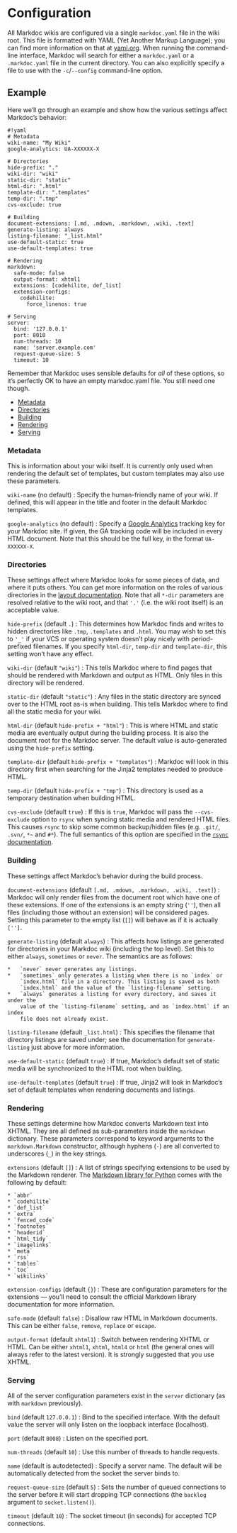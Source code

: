 # Configuration

All Markdoc wikis are configured via a single `markdoc.yaml` file in the wiki
root. This file is formatted with YAML (Yet Another Markup Language); you can
find more information on that at [yaml.org](http://yaml.org/). When running the
command-line interface, Markdoc will search for either a `markdoc.yaml` or a
`.markdoc.yaml` file in the current directory. You can also explicitly specify a
file to use with the `-c`/`--config` command-line option.

## Example

Here we’ll go through an example and show how the various settings affect
Markdoc’s behavior:

    #!yaml
    # Metadata
    wiki-name: "My Wiki"
    google-analytics: UA-XXXXXX-X
    
    # Directories
    hide-prefix: "."
    wiki-dir: "wiki"
    static-dir: "static"
    html-dir: ".html"
    template-dir: ".templates"
    temp-dir: ".tmp"
    cvs-exclude: true
    
    # Building
    document-extensions: [.md, .mdown, .markdown, .wiki, .text]
    generate-listing: always
    listing-filename: "_list.html"
    use-default-static: true
    use-default-templates: true
    
    # Rendering
    markdown:
      safe-mode: false
      output-format: xhtml1
      extensions: [codehilite, def_list]
      extension-configs:
        codehilite:
          force_linenos: true
    
    # Serving
    server:
      bind: '127.0.0.1'
      port: 8010
      num-threads: 10
      name: 'server.example.com'
      request-queue-size: 5
      timeout: 10

Remember that Markdoc uses sensible defaults for *all* of these options, so it’s
perfectly OK to have an empty markdoc.yaml file. You still need one though.

*   [Metadata](#metadata)
*   [Directories](#directories)
*   [Building](#building)
*   [Rendering](#rendering)
*   [Serving](#serving)

### Metadata

This is information about your wiki itself. It is currently only used when
rendering the default set of templates, but custom templates may also use these
parameters.

`wiki-name` (no default)
:   Specify the human-friendly name of your wiki. If defined, this will appear
    in the title and footer in the default Markdoc templates.

`google-analytics` (no default)
:   Specify a [Google Analytics][] tracking key for your Markdoc site. If given,
    the GA tracking code will be included in every HTML document. Note that this
    should be the full key, in the format `UA-XXXXXX-X`.

  [google analytics]: http://google.com/analytics/

### Directories

These settings affect where Markdoc looks for some pieces of data, and where it
puts others. You can get more information on the roles of various directories in
the [layout documentation](/layout). Note that all `*-dir` parameters are
resolved relative to the wiki root, and that `'.'` (i.e. the wiki root itself)
is an acceptable value.

`hide-prefix` (default `.`)
:   This determines how Markdoc finds and writes to hidden directories like
    `.tmp`, `.templates` and `.html`. You may wish to set this to `'_'` if your
    VCS or operating system doesn’t play nicely with period-prefixed filenames.
    If you specify `html-dir`, `temp-dir` and `template-dir`, this setting won’t
    have any effect.

`wiki-dir` (default `"wiki"`)
:   This tells Markdoc where to find pages that should be rendered with Markdown
    and output as HTML. Only files in this directory will be rendered.

`static-dir` (default `"static"`)
:   Any files in the static directory are synced over to the HTML root as-is
    when building. This tells Markdoc where to find all the static media for
    your wiki.

`html-dir` (default `hide-prefix + "html"`)
:   This is where HTML and static media are eventually output during the
    building process. It is also the document root for the Markdoc server. The
    default value is auto-generated using the `hide-prefix` setting.

`template-dir` (default `hide-prefix + "templates"`)
:   Markdoc will look in this directory first when searching for the Jinja2
    templates needed to produce HTML.

`temp-dir` (default `hide-prefix + "tmp"`)
:   This directory is used as a temporary destination when building HTML.

`cvs-exclude` (default `true`)
:   If this is `true`, Markdoc will pass the `--cvs-exclude` option to `rsync`
    when syncing static media and rendered HTML files. This causes `rsync` to
    skip some common backup/hidden files (e.g. `.git/`, `.svn/`, `*~` and `#*`).
    The full semantics of this option are specified in the
    [`rsync` documentation][rsync-docs].

  [rsync-docs]: http://www.samba.org/ftp/rsync/rsync.html

### Building

These settings affect Markdoc’s behavior during the build process.

`document-extensions` (default `[.md, .mdown, .markdown, .wiki, .text]`)
:   Markdoc will only render files from the document root which have one of
    these extensions. If one of the extensions is an empty string (`''`), then
    all files (including those without an extension) will be considered pages.
    Setting this parameter to the empty list (`[]`) will behave as if it is
    actually `['']`.

`generate-listing` (default `always`)
:   This affects how listings are generated for directories in your Markdoc wiki
    (including the top level). Set this to either `always`, `sometimes` or
    `never`. The semantics are as follows:
  
    *   `never` never generates any listings.
    *   `sometimes` only generates a listing when there is no `index` or
        `index.html` file in a directory. This listing is saved as both
        `index.html` and the value of the `listing-filename` setting.
    *   `always` generates a listing for every directory, and saves it under the
        value of the `listing-filename` setting, and as `index.html` if an index
        file does not already exist.

`listing-filename` (default `_list.html`)
:   This specifies the filename that directory listings are saved under; see the
    documentation for `generate-listing` just above for more information.

`use-default-static` (default `true`)
:   If true, Markdoc’s default set of static media will be synchronized to the
    HTML root when building.

`use-default-templates` (default `true`)
:   If true, Jinja2 will look in Markdoc’s set of default templates when
    rendering documents and listings.

### Rendering

These settings determine how Markdoc converts Markdown text into XHTML. They are
all defined as sub-parameters inside the `markdown` dictionary. These parameters
correspond to keyword arguments to the `markdown.Markdown` constructor, although
hyphens (`-`) are all converted to underscores (`_`) in the key strings.

`extensions` (default `[]`)
:   A list of strings specifying extensions to be used by the Markdown renderer.
    The [Markdown library for Python][markdown-python-lib] comes with the
    following by default:
  
    * `abbr`
    * `codehilite`
    * `def_list`
    * `extra`
    * `fenced_code`
    * `footnotes`
    * `headerid`
    * `html_tidy`
    * `imagelinks`
    * `meta`
    * `rss`
    * `tables`
    * `toc`
    * `wikilinks`

  [markdown-python-lib]: http://www.freewisdom.org/projects/python-markdown

`extension-configs` (default `{}`)
:   These are configuration parameters for the extensions — you’ll need to
    consult the official Markdown library documentation for more information.

`safe-mode` (default `false`)
:   Disallow raw HTML in Markdown documents. This can be either `false`,
    `remove`, `replace` or `escape`.

`output-format` (default `xhtml1`)
:   Switch between rendering XHTML or HTML. Can be either `xhtml1`, `xhtml`,
    `html4` or `html` (the general ones will always refer to the latest
    version). It is strongly suggested that you use XHTML.

### Serving

All of the server configuration parameters exist in the `server` dictionary (as
with `markdown` previously).

`bind` (default `127.0.0.1`)
:   Bind to the specified interface. With the default value the server will only
    listen on the loopback interface (localhost).

`port` (default `8008`)
:   Listen on the specified port.

`num-threads` (default `10`)
:   Use this number of threads to handle requests.

`name` (default is autodetected)
:   Specify a server name. The default will be automatically detected from the
    socket the server binds to.

`request-queue-size` (default `5`)
:   Sets the number of queued connections to the server before it will start
    dropping TCP connections (the `backlog` argument to `socket.listen()`).

`timeout` (default `10`)
:   The socket timeout (in seconds) for accepted TCP connections.
